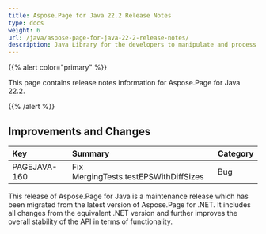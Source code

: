 ```yaml
---
title: Aspose.Page for Java 22.2 Release Notes
type: docs
weight: 6
url: /java/aspose-page-for-java-22-2-release-notes/
description: Java Library for the developers to manipulate and process PS, EPS, and XPS files. Release Notes of Aspose.Page API solution for Java | Release 2022.02
---
```


{{% alert color="primary" %}}

This page contains release notes information for Aspose.Page for Java 22.2.

{{% /alert %}}
## **Improvements and Changes**

|**Key**|**Summary**|**Category**|
| :- | :- | :- |
|PAGEJAVA-160|Fix MergingTests.testEPSWithDiffSizes|Bug|

This release of Aspose.Page for Java is a maintenance release which has been migrated from the latest version of Aspose.Page for .NET. It includes all changes from the equivalent .NET version and further improves the overall stability of the API in terms of functionality.

